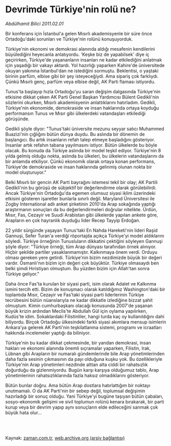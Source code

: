 # Devrimde Türkiye'nin rolü ne?

*Abdülhamit Bilici 2011.02.01*

<td class="columnist-detail">
<p>Bir konferans için İstanbul'a gelen Mısırlı akademisyenle bir süre önce Ortadoğu'daki sorunları ve Türkiye'nin rolünü konuşuyorduk.</p>
<p>
<div id="haberMetinDiv">
<p>Türkiye'nin ekonomi ve demokrasi alanında aldığı mesafenin kendilerini büyülediğini heyecanla anlatıyordu. 'Keşke biz de yapabilsek' diye iç geçirirken, Türkiye'de yaşananların insanları ne kadar etkilediğini anlatmak için yaşadığı bir vakayı aktardı. Yol hazırlığı yaparken Kahire'de üniversitede okuyan yakınına İstanbul'dan ne istediğini sormuştu. Beklentisi, o yaştaki birinin parfüm, elbise gibi bir şey isteyeceğiydi. Ama sipariş çok farklıydı. Çünkü Mısırlı genç, parfüm veya elbise değil, AK Parti flaması istiyordu.
<p>Tunus'ta başlayıp hızla Ortadoğu'yu saran değişim dalgasında Türkiye'nin etkisine dikkat çeken AK Parti Genel Başkan Yardımcısı Bülent Gedikli'nin sözlerini okurken, Mısırlı akademisyenin anlattıklarını hatırladım. Gedikli, Türkiye'nin ekonomide, demokraside ve insan haklarında ortaya koyduğu performansın Tunus ve Mısır gibi ülkelerdeki vatandaşları etkilediği görüşünde.
<p>Gedikli şöyle diyor: "Tunus'taki üniversite mezunu seyyar satıcı Muhammed Buazizi'nin çığlığını bütün dünya duydu. Bu aslında bir dönemin de başlangıcı. Bu artık insanların refah talep etmeye başladığını gösteriyor. İnsanlar artık refahın tabana yayılmasını istiyor. Bütün ülkelerde bu böyle olacak. Bu konuda da Türkiye aslında bir model teşkil ediyor. Türkiye'nin 8 yılda gelmiş olduğu nokta, aslında bu ülkeleri, bu ülkelerin vatandaşlarını da bir anlamda etkiliyor. Çünkü ekonomik olarak ortaya konan performans, Türkiye'de demokraside ve insan haklarında gelinmiş olunan nokta bir model oluşturuyor."
<p>Belki Mısırlı bir gencin AK Parti bayrağını istemesi tekil bir olay; AK Partili Gedikli'nin bu görüşü de sübjektif bir değerlendirme olarak görülebilirdi. Ancak Türkiye'nin Ortadoğu'da egemen olumsuz siyasi iklim üzerindeki etkisini gösteren işaretler bunlarla sınırlı değil. Maryland Üniversitesi ile Zogby International adlı anket şirketinin 2010'da Arap sokağında yaptığı araştırmanın sonuçları da bu değerlendirmeleri doğrular nitelikte. Ürdün, Mısır, Fas, Cezayir ve Suudi Arabistan gibi ülkelerde yapılan ankete göre, Arapların en çok hayranlık duyduğu lider Recep Tayyip Erdoğan. 
<p>22 yıldır sürgünde yaşayan Tunus'taki En Nahda Hareketi'nin lideri Raşid Gannuşi, Sefer Turan'a verdiği röportajda açıkça Türkiye'yi model aldıklarını söyledi. Türkiye örneğinin Tunusluların dikkatini çektiğini söyleyen Gannuşi şöyle diyor: "Türkiye örneği, tüm Arap dünyası tarafından örnek alınıyor. Hiçbir şekilde partiler yasaklanmamıştır. Kalkınmaya önem verdi. Orduyu olması gereken yere getirdi. Türkiye'nin bizim nezdimizde büyük bir değeri vardır. Osmanlı'nın bizim için değeri çok büyüktür. Türkiye olmasaydı ben belki şimdi Hıristiyan olmuştum. Bu yüzden bizim için Allah'tan sonra Türkiye geliyor."
<p>Daha önce Fas'ta kurulan bir siyasi parti, isim olarak Adalet ve Kalkınma ismini tercih etti. Bizim de konuşmacı olarak katıldığımız Washington'daki bir toplantıda Mısır, Cezayir ve Fas'taki siyasi parti liderlerinin Türkiye tecrübesini bütün nüanslarıyla ne kadar dikkatle izlediğine bizzat şahit olmuştum. Kimin cumhurbaşkanı olacağı konusunda 2007'de yaşanan büyük krizin ardından Meclis'te Abdullah Gül için oylama yapılırken, Kudüs'te idim. Sokaklardaki Filistinliler, hangi turda kaç oy kullanıldığını dahi biliyordu. Birçok Ortadoğu ülkesindeki farklı siyasi akımlara mensup isimlerin Ankara'ya gelerek AK Parti'nin teşkilatlanma sistemi, programı ve icraatları hakkında incelemeler yaptığı da biliniyor.
<p>Türkiye'nin bu kadar dikkat çekmesinde, bir yandan demokrasi, insan hakları ve ekonomi alanında önemli sıçramalar yaparken, Filistin, Irak, Lübnan gibi Arapların bir numaralı gündemlerinde bile Arap yönetimlerinden daha fazla sesinin çıkmasının da payı olduğuna kuşku yok. Bu özellikleriyle Türkiye'nin Arap yönetimleri nezdinde alttan alta ciddi bir rahatsızlık doğurduğu da gizlenmiyordu. Bugün karşı karşıya olduğumuz tablo, Arap yönetimlerinin rahatsızlıklarında fazla haksız olmadıklarını gösteriyor.
<p>Bütün bunlar doğru. Ama bütün Arap dostlara hatırlattığım bir noktayı unutmamalı. O da AK Parti'nin bir sebep değil, toplumsal değişimin hazırladığı bir sonuç olduğu. Yani Türkiye'yi bugüne taşıyan bütün çabaları, sosyo-ekonomik gelişimi ve sivil toplumun rolünü kenara bırakarak, bir parti kurup veya bir devrim yapıp aynı sonuçların elde edileceğini sanmak çok büyük hata olur... </p></p></p></p></p></p></p></p></div>
</p>


<p><br>
		 </br></p></td>

Kaynak: [zaman.com.tr](http://zaman.com.tr/yazar.do?yazino=1087333), [web.archive.org (arşiv bağlantısı)](http://web.archive.org/web/20110308131039/http://www.zaman.com.tr:80/yazar.do?yazino=1087333)
